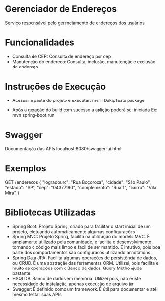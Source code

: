 # Gerenciador de Endereços #
Serviço responsável pelo gerenciamento de endereços dos usuários

# Funcionalidades #
 - Consulta de CEP: Consulta de endereço por cep 
 - Manutenção do endereco: Consulta, inclusão, manutenção e exclusão de endereço
 
# Instruções de Execução #

 - Acessar a pasta do projeto e executar:
   mvn -DskipTests package

 - Após a geração do build com sucesso a aplição poderá ser iniciada
   Ex: mvn spring-boot:run

# Swagger #
Documentação das APIs
localhost:8080/swagger-ui.html

# Exemplos #
GET /enderecos
{
    "logradouro": "Rua Boçoroca",
    "cidade": "São Paulo",
    "estado": "SP",
    "cep": "04377190",
    "complemento": "Rua 1",
    "bairro": "Vila Mira"
}

# Bibliotecas Utilizadas #
 - Spring Boot: Projeto Spring, criado para facilitar o start inicial de um projeto, efetuando automaticamente algumas configurações
 - Spring MVC: Projeto Spring, facilita na utilização do modelo MVC. É amplamente utilizado pela comunidade, e facilita o desenvolvimento, tornando o código mais limpo e facil de ser mantido. É intuitívo, pois boa parte dos comportamentos são configurados utilizando annotations.
 - Spring Data JPA: Facilita algumas operações de persistência de dados, ou CRUD. É uma abstração das ferramentas ORM. Utilizei, pois facilita e muito as operações com o Banco de dados. Query Metho ajuda bastante.
 - HSQLDB: Banco de dados em memória. Utilizei pois, não existe necessidade de instalação, apenas execução de arquivo jar
 - Swagger: É definido como um framework. É útil para documentar e até mesmo testar suas APIs  

